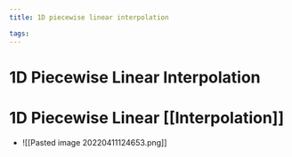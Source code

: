 ```yaml
---
title: 1D piecewise linear interpolation

tags: 
---
```


# 1D Piecewise Linear Interpolation

# 1D Piecewise Linear [[Interpolation]]
- ![[Pasted image 20220411124653.png]]






